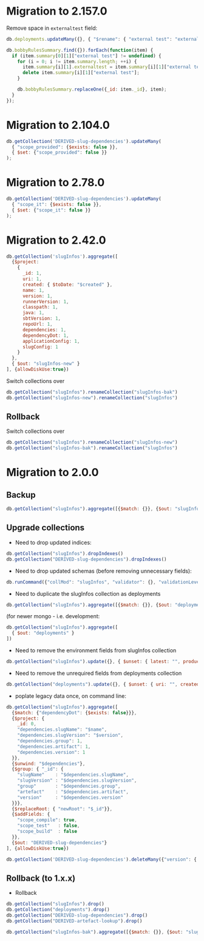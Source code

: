 # Migration to 2.157.0

Remove space in `externaltest` field:

```javascript
db.deployments.updateMany({}, { "$rename": { "external test": "externaltest" }})

db.bobbyRulesSummary.find({}).forEach(function(item) {
  if (item.summary[0][1]["external test"] != undefined) {
    for (i = 0; i != item.summary.length; ++i) {
      item.summary[i][1].externaltest = item.summary[i][1]["external test"];
      delete item.summary[i][1]["external test"];
    }

    db.bobbyRulesSummary.replaceOne({_id: item._id}, item);
  }
});
```

# Migration to 2.104.0

```javascript
db.getCollection('DERIVED-slug-dependencies').updateMany(
  { "scope_provided": {$exists: false }},
  { $set: {"scope_provided": false }}
);
```

# Migration to 2.78.0
```javascript
db.getCollection('DERIVED-slug-dependencies').updateMany(
  { "scope_it": {$exists: false }},
  { $set: {"scope_it": false }}
);
```

# Migration to 2.42.0

```javascript
db.getCollection('slugInfos').aggregate([
  {$project:
    {
      _id: 1,
      uri: 1,
      created: { $toDate: "$created" },
      name: 1,
      version: 1,
      runnerVersion: 1,
      classpath: 1,
      java: 1,
      sbtVersion: 1,
      repoUrl: 1,
      dependencies: 1,
      dependencyDot: 1,
      applicationConfig: 1,
      slugConfig: 1
    }
  },
  { $out: "slugInfos-new" }
], {allowDiskUse:true})
```

Switch collections over
```javascript
db.getCollection("slugInfos").renameCollection("slugInfos-bak")
db.getCollection("slugInfos-new").renameCollection("slugInfos")
```

## Rollback

Switch collections over
```javascript
db.getCollection("slugInfos").renameCollection("slugInfos-new")
db.getCollection("slugInfos-bak").renameCollection("slugInfos")
```

# Migration to 2.0.0

## Backup

```javascript
db.getCollection("slugInfos").aggregate([{$match: {}}, {$out: "slugInfos-bak"}])
```

## Upgrade collections

* Need to drop updated indices:
```javascript
db.getCollection("slugInfos").dropIndexes()
db.getCollection("DERIVED-slug-dependencies").dropIndexes()
```

* Need to drop updated schemas (before removing unnecessary fields):
```javascript
db.runCommand({"collMod": "slugInfos", "validator": {}, "validationLevel": "off"})
```

* Need to duplicate the slugInfos collection as deployments
```javascript
db.getCollection("slugInfos").aggregate([{$match: {}}, {$out: "deployments"}])
```

(for newer mongo - i.e. development:
```javascript
db.getCollection("slugInfos").aggregate([
  { $out: "deployments" }
])
```

* Need to remove the environment fields from slugInfos collection
```javascript
db.getCollection("slugInfos").update({}, { $unset: { latest: "", production: "", qa: "", staging: "", development: "", "external test": "", integration: "" } }, {multi: true})
```

* Need to remove the unrequired fields from deployments collection
```javascript
db.getCollection("deployments").update({}, { $unset: { uri: "", created: "", runnerVersion: "", classpath: "", java: "", dependencies: "", dependencyDot: "", applicationConfig: "", slugConfig: "" } }, {multi: true})
```

* poplate legacy data once, on command line:

```javascript
db.getCollection("slugInfos").aggregate([
  {$match: {"dependencyDot": {$exists: false}}},
  {$project: {
    _id: 0,
    "dependencies.slugName": "$name",
    "dependencies.slugVersion": "$version",
    "dependencies.group": 1,
    "dependencies.artifact": 1,
    "dependencies.version": 1
  }},
  {$unwind: "$dependencies"},
  {$group: { "_id": {
    "slugName"    : "$dependencies.slugName",
    "slugVersion" : "$dependencies.slugVersion",
    "group"       : "$dependencies.group",
    "artefact"    : "$dependencies.artifact",
    "version"     : "$dependencies.version"
  }}},
  {$replaceRoot: { "newRoot": "$_id"}},
  {$addFields: {
    "scope_compile": true,
    "scope_test"   : false,
    "scope_build"  : false
  }},
  {$out: "DERIVED-slug-dependencies"}
], {allowDiskUse:true})
```

```javascript
db.getCollection('DERIVED-slug-dependencies').deleteMany({"version": { $regex: "^.*(-assets)|(-sans-externalized)$"}})
```


## Rollback (to 1.x.x)

* Rollback

```javascript
db.getCollection("slugInfos").drop()
db.getCollection("deployments").drop()
db.getCollection("DERIVED-slug-dependencies").drop()
db.getCollection("DERIVED-artefact-lookup").drop()

db.getCollection("slugInfos-bak").aggregate([{$match: {}}, {$out: "slugInfos"}])
```
